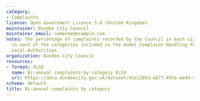 ```yaml
---
category:
- Complaints
license: Open Government Licence 3.0 (United Kingdom)
maintainer: Dundee City Council
maintainer_email: someone@example.com
notes: The percentage of complaints recorded by the Council in each six month period
  in each of the categories included in the model Complaint Handling Procedure in
  Local Authorities.
organization: Dundee City Council
resources:
- format: XLSX
  name: Bi-annual complaints by category XLSX
  url: https://data.dundeecity.gov.uk/dataset/41e1205d-ab77-49cb-ae49-941a2e964269/resource/67d2ccd8-24a6-43de-9210-e563bce76039/download/ibill-findlaycomplaints-by-nature.xlsx
schema: default
title: Bi-annual complaints by category
---
```

